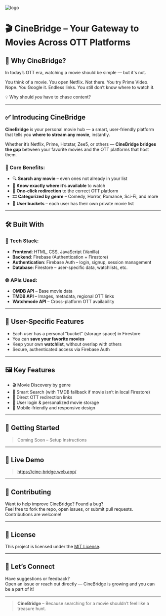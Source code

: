![logo](https://github.com/user-attachments/assets/a7ad046d-f63f-4226-b83d-75349eb763ad)

# 🎬 CineBridge – Your Gateway to Movies Across OTT Platforms

## 🌟 Why CineBridge?

In today’s OTT era, watching a movie should be simple — but it's not.

You think of a movie. You open Netflix. Not there.
You try Prime Video. Nope.
You Google it. Endless links. You still don’t know where to watch it.

💡 Why should *you* have to chase content?

---

## ✅ Introducing CineBridge

**CineBridge** is your personal movie hub — a smart, user-friendly platform that tells you **where to stream any movie**, instantly.

Whether it’s Netflix, Prime, Hotstar, Zee5, or others — **CineBridge bridges the gap** between your favorite movies and the OTT platforms that host them.

### 🔑 Core Benefits:
- 🔍 **Search any movie** – even ones not already in your list
- 🎯 **Know exactly where it’s available** to watch
- 📲 **One-click redirection** to the correct OTT platform
- 🎞️ **Categorized by genre** – Comedy, Horror, Romance, Sci-Fi, and more
- 👤 **User buckets** – each user has their own private movie list

---

## 🛠️ Built With

### 🔧 Tech Stack:
- **Frontend**: HTML, CSS, JavaScript (Vanilla)
- **Backend**: Firebase (Authentication + Firestore)
- **Authentication**: Firebase Auth – login, signup, session management
- **Database**: Firestore – user-specific data, watchlists, etc.

### 🌐 APIs Used:
- **OMDB API** – Base movie data
- **TMDB API** – Images, metadata, regional OTT links
- **Watchmode API** – Cross-platform OTT availability

---

## 🔐 User-Specific Features

- Each user has a personal "bucket" (storage space) in Firestore
- You can **save your favorite movies**
- Keep your own **watchlist**, without overlap with others
- Secure, authenticated access via Firebase Auth

---

## 🖼️ Key Features

- 🎬 Movie Discovery by genre
- 🧠 Smart Search (with TMDB fallback if movie isn’t in local Firestore)
- 🔗 Direct OTT redirection links
- 👤 User login & personalized movie storage
- 📱 Mobile-friendly and responsive design

---

## 🚀 Getting Started

> Coming Soon – Setup Instructions

---

## 🔗 Live Demo
> https://cine-bridge.web.app/

---

## 🤝 Contributing

Want to help improve CineBridge? Found a bug?  
Feel free to fork the repo, open issues, or submit pull requests. Contributions are welcome!

---

## 📜 License
This project is licensed under the [MIT License](LICENSE).

---

## 💬 Let’s Connect

Have suggestions or feedback?  
Open an issue or reach out directly — CineBridge is growing and you can be a part of it!

---

> **CineBridge** – Because searching for a movie shouldn’t feel like a treasure hunt.
